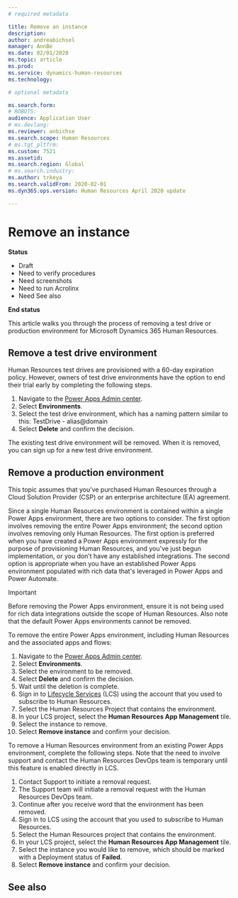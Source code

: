 ```yaml
---
# required metadata

title: Remove an instance
description: 
author: andreabichsel
manager: AnnBe
ms.date: 02/01/2020
ms.topic: article
ms.prod: 
ms.service: dynamics-human-resources
ms.technology: 

# optional metadata

ms.search.form: 
# ROBOTS: 
audience: Application User
# ms.devlang: 
ms.reviewer: anbichse
ms.search.scope: Human Resources
# ms.tgt_pltfrm: 
ms.custom: 7521
ms.assetid: 
ms.search.region: Global
# ms.search.industry: 
ms.author: trkeya
ms.search.validFrom: 2020-02-01
ms.dyn365.ops.version: Human Resources April 2020 update

---
```


# Remove an instance

**Status**

- Draft
- Need to verify procedures
- Need screenshots
- Need to run Acrolinx
- Need See also

**End status**

This article walks you through the process of removing a test drive or production environment for Microsoft Dynamics 365 Human Resources.

## Remove a test drive environment

Human Resources test drives are provisioned with a 60-day expiration policy. However, owners of test drive environments have the option to end their trial early by completing the following steps. 

1. Navigate to the [Power Apps Admin center](https://admin.businessplatform.microsoft.com/).
2. Select **Environments**.
3. Select the test drive environment, which has a naming pattern similar to this: TestDrive - alias@domain
4. Select **Delete** and confirm the decision. 

The existing test drive environment will be removed. When it is removed, you can sign up for a new test drive environment. 

## Remove a production environment

This topic assumes that you've purchased Human Resources through a Cloud Solution Provider (CSP) or an enterprise architecture (EA) agreement. 

Since a single Human Resources environment is contained within a single Power Apps environment, there are two options to consider. The first option involves removing the entire Power Apps environment; the second option involves removing only Human Resources. The first option is preferred when you have created a Power Apps environment expressly for the purpose of provisioning Human Resources, and you've just begun implementation, or you don’t have any established integrations. The second option is appropriate when you have an established Power Apps environment populated with rich data that's leveraged in Power Apps and Power Automate.

> [!Important]
> Before removing the Power Apps environment, ensure it is not being used for rich data integrations outside the scope of Human Resources. Also note that the default Power Apps environments cannot be removed. 

To remove the entire Power Apps environment, including Human Resources and the associated apps and flows:

1. Navigate to the [Power Apps Admin center](https://admin.businessplatform.microsoft.com/).
2. Select **Environments**.
3. Select the environment to be removed.
4. Select **Delete** and confirm the decision. 
5. Wait until the deletion is complete.
6. Sign in to [Lifecycle Services](https://lcs.dynamics.com/Logon/Index) (LCS) using the account that you used to subscribe to Human Resources. 
7. Select the Human Resources Project that contains the environment. 
8. In your LCS project, select the **Human Resources App Management** tile. 
9. Select the instance to remove. 
10. Select **Remove instance** and confirm your decision.  

To remove a Human Resources environment from an existing Power Apps environment, complete the following steps. Note that the need to involve support and contact the Human Resources DevOps team is temporary until this feature is enabled directly in LCS.

1. Contact Support to initiate a removal request.
2. The Support team will initiate a removal request with the Human Resources DevOps team. 
3. Continue after you receive word that the environment has been removed.
4.  Sign in to LCS using the account that you used to subscribe to Human Resources. 
5. Select the Human Resources project that contains the environment. 
6. In your LCS project, select the **Human Resources App Management** tile. 
7. Select the instance you would like to remove, which should be marked with a Deployment status of **Failed**.
8. Select **Remove instance** and confirm your decision. 



## See also